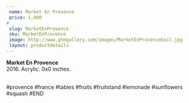 ```yaml
---
 name: Market En Provence
 price: 1,000
#
 slug: MarketEnProvence
 sku: MarketEnProvence
 image: http://www.ghmgallery.com/images/MarketEnProvenceGail.jpg
 layout: productdetails
---
```

<strong>Market En Provence</strong><br />
 2016. Acrylic. 0x0 inches.<br />
 <br />
 
 
 
 #provence #france #tables #fruits #fruitstand #lemonade #sunflowers #squash
#END